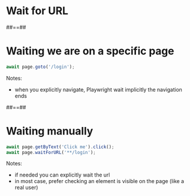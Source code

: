 <!-- .slide: class="transition" -->

# Wait for URL

##==##

<!-- .slide: class="with-code" -->

# Waiting we are on a specific page

```TypeScript
await page.goto('/login');
```
<!-- .element: class="big-code" -->

Notes:
- when you explicitly navigate, Playwright wait implicitly the navigation ends

##==##

<!-- .slide: class="with-code" -->

# Waiting manually

```TypeScript [2]
await page.getByText('Click me').click();
await page.waitForURL('**/login');
```
<!-- .element: class="big-code" -->

Notes:
- if needed you can explicitly wait the url
- in most case, prefer checking an element is visible on the page (like a real user)
